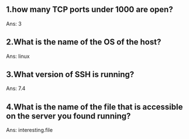 ## 1.how many TCP ports under 1000 are open?
  Ans: 3 


## 2.What is the name of the OS of the host?
  Ans: linux


## 3.What version of SSH is running?
  Ans: 7.4

## 4.What is the name of the file that is accessible on the server you found running?
  Ans: interesting.file
